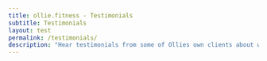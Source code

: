 ```yaml
---
title: ollie.fitness - Testimonials
subtitle: Testimonials
layout: test
permalink: /testimonials/
description: "Hear testimonials from some of Ollies own clients about why his personal 1-2-1 sessions are worth it!"
---
```

